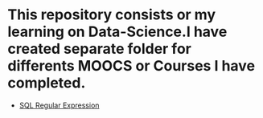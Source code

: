 # This repository consists or my learning on Data-Science.I have created separate folder for differents MOOCS or Courses I have completed.

* [SQL Regular Expression](http://www.mysqltutorial.org/mysql-regular-expression-regexp.aspx)
